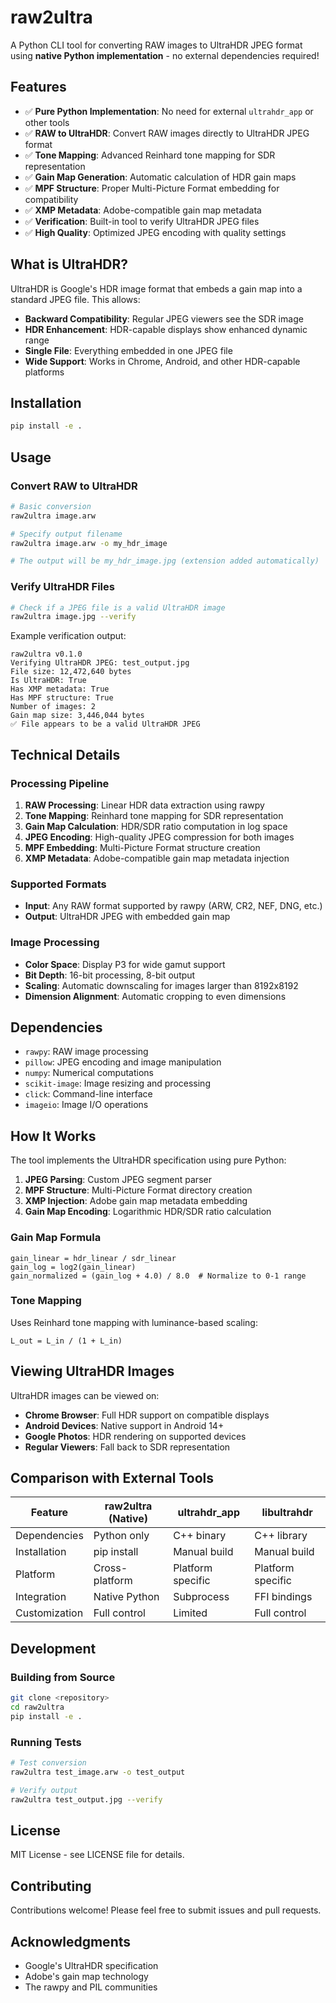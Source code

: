 # raw2ultra

A Python CLI tool for converting RAW images to UltraHDR JPEG format using **native Python implementation** - no external dependencies required!

## Features

- ✅ **Pure Python Implementation**: No need for external `ultrahdr_app` or other tools
- ✅ **RAW to UltraHDR**: Convert RAW images directly to UltraHDR JPEG format
- ✅ **Tone Mapping**: Advanced Reinhard tone mapping for SDR representation
- ✅ **Gain Map Generation**: Automatic calculation of HDR gain maps
- ✅ **MPF Structure**: Proper Multi-Picture Format embedding for compatibility
- ✅ **XMP Metadata**: Adobe-compatible gain map metadata
- ✅ **Verification**: Built-in tool to verify UltraHDR JPEG files
- ✅ **High Quality**: Optimized JPEG encoding with quality settings

## What is UltraHDR?

UltraHDR is Google's HDR image format that embeds a gain map into a standard JPEG file. This allows:

- **Backward Compatibility**: Regular JPEG viewers see the SDR image
- **HDR Enhancement**: HDR-capable displays show enhanced dynamic range
- **Single File**: Everything embedded in one JPEG file
- **Wide Support**: Works in Chrome, Android, and other HDR-capable platforms

## Installation

```bash
pip install -e .
```

## Usage

### Convert RAW to UltraHDR

```bash
# Basic conversion
raw2ultra image.arw

# Specify output filename
raw2ultra image.arw -o my_hdr_image

# The output will be my_hdr_image.jpg (extension added automatically)
```

### Verify UltraHDR Files

```bash
# Check if a JPEG file is a valid UltraHDR image
raw2ultra image.jpg --verify
```

Example verification output:
```
raw2ultra v0.1.0
Verifying UltraHDR JPEG: test_output.jpg
File size: 12,472,640 bytes
Is UltraHDR: True
Has XMP metadata: True
Has MPF structure: True
Number of images: 2
Gain map size: 3,446,044 bytes
✅ File appears to be a valid UltraHDR JPEG
```

## Technical Details

### Processing Pipeline

1. **RAW Processing**: Linear HDR data extraction using rawpy
2. **Tone Mapping**: Reinhard tone mapping for SDR representation
3. **Gain Map Calculation**: HDR/SDR ratio computation in log space
4. **JPEG Encoding**: High-quality JPEG compression for both images
5. **MPF Embedding**: Multi-Picture Format structure creation
6. **XMP Metadata**: Adobe-compatible gain map metadata injection

### Supported Formats

- **Input**: Any RAW format supported by rawpy (ARW, CR2, NEF, DNG, etc.)
- **Output**: UltraHDR JPEG with embedded gain map

### Image Processing

- **Color Space**: Display P3 for wide gamut support
- **Bit Depth**: 16-bit processing, 8-bit output
- **Scaling**: Automatic downscaling for images larger than 8192x8192
- **Dimension Alignment**: Automatic cropping to even dimensions

## Dependencies

- `rawpy`: RAW image processing
- `pillow`: JPEG encoding and image manipulation
- `numpy`: Numerical computations
- `scikit-image`: Image resizing and processing
- `click`: Command-line interface
- `imageio`: Image I/O operations

## How It Works

The tool implements the UltraHDR specification using pure Python:

1. **JPEG Parsing**: Custom JPEG segment parser
2. **MPF Structure**: Multi-Picture Format directory creation
3. **XMP Injection**: Adobe gain map metadata embedding
4. **Gain Map Encoding**: Logarithmic HDR/SDR ratio calculation

### Gain Map Formula

```
gain_linear = hdr_linear / sdr_linear
gain_log = log2(gain_linear)
gain_normalized = (gain_log + 4.0) / 8.0  # Normalize to 0-1 range
```

### Tone Mapping

Uses Reinhard tone mapping with luminance-based scaling:

```
L_out = L_in / (1 + L_in)
```

## Viewing UltraHDR Images

UltraHDR images can be viewed on:

- **Chrome Browser**: Full HDR support on compatible displays
- **Android Devices**: Native support in Android 14+
- **Google Photos**: HDR rendering on supported devices
- **Regular Viewers**: Fall back to SDR representation

## Comparison with External Tools

| Feature | raw2ultra (Native) | ultrahdr_app | libultrahdr |
|---------|-------------------|--------------|-------------|
| Dependencies | Python only | C++ binary | C++ library |
| Installation | pip install | Manual build | Manual build |
| Platform | Cross-platform | Platform specific | Platform specific |
| Integration | Native Python | Subprocess | FFI bindings |
| Customization | Full control | Limited | Full control |

## Development

### Building from Source

```bash
git clone <repository>
cd raw2ultra
pip install -e .
```

### Running Tests

```bash
# Test conversion
raw2ultra test_image.arw -o test_output

# Verify output
raw2ultra test_output.jpg --verify
```

## License

MIT License - see LICENSE file for details.

## Contributing

Contributions welcome! Please feel free to submit issues and pull requests.

## Acknowledgments

- Google's UltraHDR specification
- Adobe's gain map technology
- The rawpy and PIL communities
